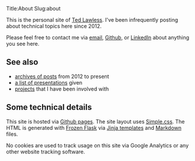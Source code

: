 Title:About
Slug:about

This is the personal site of [Ted Lawless](https://www.linkedin.com/in/ted-lawless-bb30b65). I've been infrequently posting about technical topics here since 2012. 

Please feel free to contact me via <a
      href="mailto:lawlesst+blog@gmail.com.com">email</a>, <a href="https://github.com/lawlesst">Github</a>, or
    <a href="https://www.linkedin.com/in/ted-lawless-bb30b65/">LinkedIn</a> about anything you see here.

## See also

* [archives of posts](./archives.html) from 2012 to present
* [a list of presentations](./presentations.html) given
* [projects](./projects.html) that I have been involved with

## Some technical details

This site is hosted via [Github pages](https://pages.github.com/). The site layout uses [Simple.css](https://github.com/kevquirk/simple.css). The HTML is generated with [Frozen Flask](https://github.com/Frozen-Flask/Frozen-Flask) via [Jinja templates](https://jinja.palletsprojects.com/en/3.1.x/) and [Markdown](https://www.markdownguide.org/) files.

No cookies are used to track usage on this site via Google Analytics or any other website tracking software. 